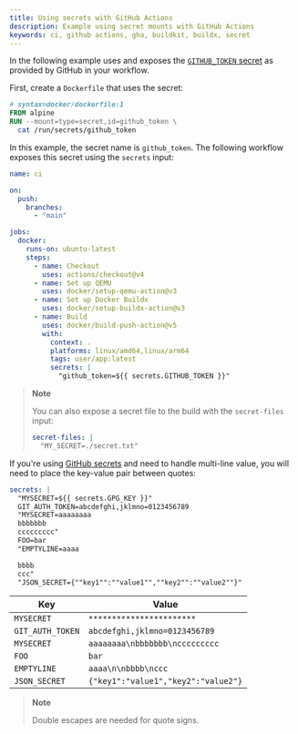 ```yaml
---
title: Using secrets with GitHub Actions
description: Example using secret mounts with GitHub Actions
keywords: ci, github actions, gha, buildkit, buildx, secret
---
```


In the following example uses and exposes the [`GITHUB_TOKEN` secret](https://docs.github.com/en/actions/security-guides/automatic-token-authentication#about-the-github_token-secret)
as provided by GitHub in your workflow.

First, create a `Dockerfile` that uses the secret:

```dockerfile
# syntax=docker/dockerfile:1
FROM alpine
RUN --mount=type=secret,id=github_token \
  cat /run/secrets/github_token
```

In this example, the secret name is `github_token`. The following workflow
exposes this secret using the `secrets` input:

```yaml
name: ci

on:
  push:
    branches:
      - "main"

jobs:
  docker:
    runs-on: ubuntu-latest
    steps:
      - name: Checkout
        uses: actions/checkout@v4
      - name: Set up QEMU
        uses: docker/setup-qemu-action@v3
      - name: Set up Docker Buildx
        uses: docker/setup-buildx-action@v3
      - name: Build
        uses: docker/build-push-action@v5
        with:
          context: .
          platforms: linux/amd64,linux/arm64
          tags: user/app:latest
          secrets: |
            "github_token=${{ secrets.GITHUB_TOKEN }}"
```

> **Note**
>
> You can also expose a secret file to the build with the `secret-files` input:
>
> ```yaml
> secret-files: |
>   "MY_SECRET=./secret.txt"
> ```

If you're using [GitHub secrets](https://docs.github.com/en/actions/security-guides/encrypted-secrets)
and need to handle multi-line value, you will need to place the key-value pair
between quotes:

```yaml
secrets: |
  "MYSECRET=${{ secrets.GPG_KEY }}"
  GIT_AUTH_TOKEN=abcdefghi,jklmno=0123456789
  "MYSECRET=aaaaaaaa
  bbbbbbb
  ccccccccc"
  FOO=bar
  "EMPTYLINE=aaaa

  bbbb
  ccc"
  "JSON_SECRET={""key1"":""value1"",""key2"":""value2""}"
```

| Key              | Value                               |
| ---------------- | ----------------------------------- |
| `MYSECRET`       | `***********************`           |
| `GIT_AUTH_TOKEN` | `abcdefghi,jklmno=0123456789`       |
| `MYSECRET`       | `aaaaaaaa\nbbbbbbb\nccccccccc`      |
| `FOO`            | `bar`                               |
| `EMPTYLINE`      | `aaaa\n\nbbbb\nccc`                 |
| `JSON_SECRET`    | `{"key1":"value1","key2":"value2"}` |

> **Note**
>
> Double escapes are needed for quote signs.
